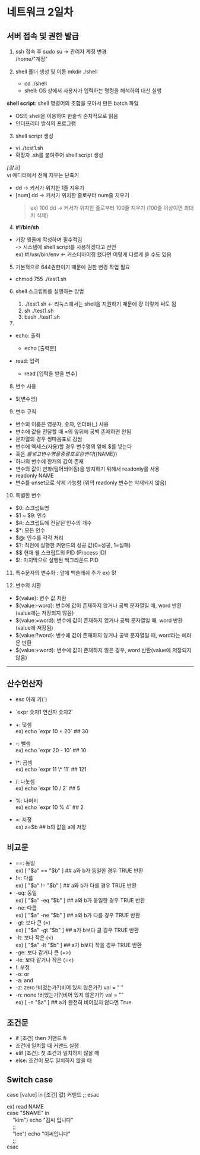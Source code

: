 # 네트워크 2일차

## 서버 접속 및 권한 발급

1. ssh 접속 후
   sudo su -> 관리자 계정 변경  
   /home/"계정"

2. shell 폴더 생성 및 이동
   mkdir ./shell  
   - cd ./shell  
   - shell: OS 상에서 사용자가 입력하는 명령을 해석하여 대신 실행  

**shell script**: shell 명령어의 조합을 모아서 만든 batch 파일
- OS의 shell을 이용하여 한줄씩 순차적으로 읽음
- 인터프리터 방식의 프로그램

3. shell script 생성  
- vi ./test1.sh  
- 확장자 .sh를 붙여주어 shell script 생성

*[참고]*  
vi 에디터에서 전체 지우는 단축키
- dd -> 커서가 위치한 1줄 지우기
- [num] dd -> 커서가 위치한 줄로부터 num줄 지우기
  > ex) 100 dd -> 커서가 위치한 줄로부터 100줄 지우기
  > (100줄 이상이면 최대치 삭제)

4. <b>#!/bin/sh</b>  
- 가장 윗줄에 작성하며 필수적임  
   -> 시스템에 shell script를 사용하겠다고 선언  
ex) #!/usr/bin/env  <- 커스터마이징 했다면 이렇게 다르게 쓸 수도 있음

5. 기본적으로 644권한이기 때문에 권한 변경 작업 필요  
- chmod 755 ./test1.sh

6. shell 스크립트를 실행하는 방법
    1) ./test1.sh    <- 리눅스에서는 shell을 지원하기 때문에 걍 이렇게 써도 됨
    2) sh ./test1.sh
    3) bash ./test1.sh

7. 
  - echo: 출력  
    * echo [출력문]

  - read: 입력
    * read [입력을 받을 변수]

8. 변수 사용
  - $[변수명]

9. 변수 규칙
- 변수의 이름은 영문자, 숫자, 언더바(_) 사용
- 변수에 값을 전달할 때 =의 앞뒤에 공백 존재하면 안됨
- 문자열의 경우 쌍따옴표로 감쌈
- 변수에 엑세스(사용)할 경우 변수명의 앞에 $를 넣는다
- 혹은 $를 넣고 변수명을 중괄호로 감싼다 (${NAME})
- 하나의 변수에 한개의 값이 존재
- 변수의 값이 변화(덮어씌어짐)을 방지하기 위해서 readonly를 사용
- readonly NAME
- 변수를 unset으로 삭제 가능함 (위의 readonly 변수는 삭제되지 않음)

10. 특별한 변수
- $0: 스크립트명
- $1 ~ $9: 인수
- $#: 스크립트에 전달된 인수의 개수
- $*: 모든 인수
- $@: 인수를 각각 처리
- $?: 직전에 실행한 커맨드의 성공 값(0=성공, 1=실패)
- $$ 현재 쉘 스크립트의 PID (Process ID)
- $!: 마지막으로 실행된 백그라운드 PID

11. 특수문자의 변수화
  \: 앞에 백슬래쉬 추가 ex) $\!

12. 변수의 치환  
  - ${value}: 변수 값 치환
  - ${value:-word}: 변수에 값이 존재하지 않거나 공백 문자열일 때, word 반환 (value에는 저장되지 않음)
  - ${value:=word}: 변수에 값이 존재하지 않거나 공백 문자열일 때, word 반환 (value에 저장됨)
  - ${value:?word}: 변수에 값이 존재하지 않거나 공백 문자열일 때, word라는 에러문 반환
  - ${value:+word}: 변수에 값이 존재하지 않은 경우, word 반환(value에 저장되지 않음)

-------------------

## 산수연산자
- esc 아래 키(`)
- \`expr 숫자1 연산자 숫자2`

- +: 덧셈  
ex) echo \`expr 10 + 20` ## 30
- -: 뺄셈  
ex) echo \`expr 20 - 10` ## 10
- \\*: 곱셈  
ex) echo \`expr 11 \\\* 11` ## 121
- /: 나눗셈  
ex) echo \`expr 10 / 2` ## 5
- %: 나머지  
ex) echo \`expr 10 % 4` ## 2

- =: 지정  
ex) a=$b ## b의 값을 a에 저장

## 비교문
- ==: 동일  
ex) [ "$a" == "$b" ] ## a와 b가 동일한 경우 TRUE 반환
- !=: 다름  
ex) [ "$a" != "$b" ] ## a와 b가 다를 경우 TRUE 반환
- -eq: 동일  
ex) [ "$a" -eq "$b" ] ## a와 b가 동일한 경우 TRUE 반환
- -ne: 다름  
ex) [ "$a" -ne "$b" ] ## a와 b가 다를 경우 TRUE 반환
- -gt: 보다 큰 (>)  
ex) [ "$a" -gt "$b" ] ## a가 b보다 클 경우 TRUE 반환
- -lt: 보다 작은 (<)  
ex) [ "$a" -lt "$b" ] ## a가 b보다 작을 경우 TRUE 반환
- -ge: 보다 같거나 큰 (=>)  
- -le: 보다 같거나 작은 (=<)
- !: 부정
- -o: or
- -a: and
- -z: zero !비었는가?(비어 있지 않은가?) val = " "
- -n: none !비었는가?(비어 있지 않은가?) val = ""  
ex) [ -n "$a" ] ## a가 완전히 비어있지 않다면 True

## 조건문
- if [조건] then 커맨드 fi
- 조건에 일치할 때 커맨드 실행
- elif [조건]: 첫 조건과 일치하지 않을 때
- else: 조건이 모두 일치하지 않을 때

## Switch case
case [value] in [조건] 값) 커맨드 ;; esac

ex)
read NAME  
case "$NAME" in  
&nbsp;&nbsp;&nbsp;&nbsp;"kim") echo "김씨 입니다"  
&nbsp;&nbsp;&nbsp;&nbsp;;;  
&nbsp;&nbsp;&nbsp;&nbsp;"lee") echo "이씨입니다"  
&nbsp;&nbsp;&nbsp;&nbsp;;;  
esac
